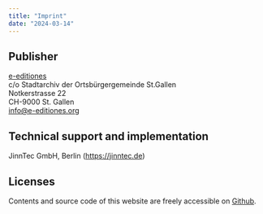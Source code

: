 ```yaml
---
title: "Imprint"
date: "2024-03-14"
---
```


## Publisher

[e-editiones](https://e-editiones.org)\
c/o Stadtarchiv der Ortsbürgergemeinde St.Gallen\
Notkerstrasse 22\
CH-9000 St. Gallen\
info@e-editiones.org

## Technical support and implementation

JinnTec GmbH, Berlin (https://jinntec.de)

## Licenses

Contents and source code of this website are freely accessible on [Github](https://github.com/eeditiones/e-editiones-website).